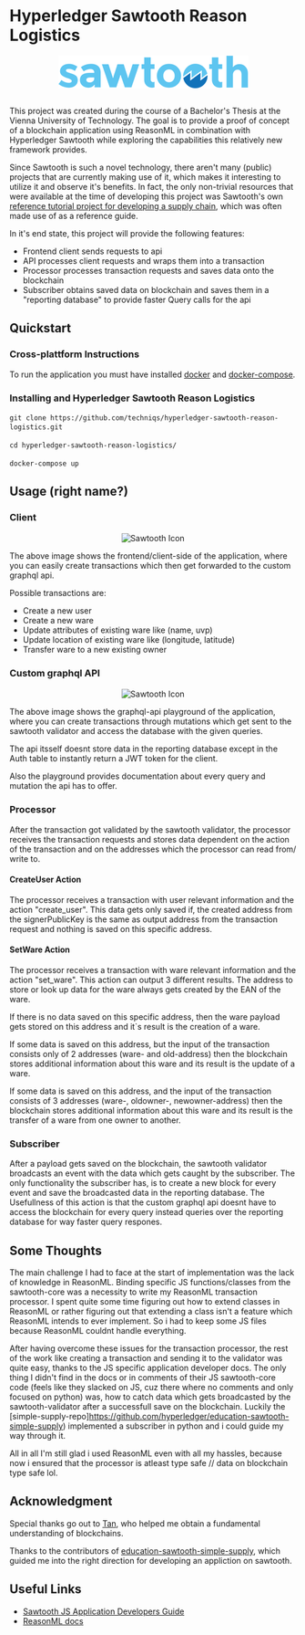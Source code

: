 # Hyperledger Sawtooth Reason Logistics
<p align="center" style="margin-top:16px; margin-bottom:0;"><img align="center" width="333" alt="Sawtooth Icon" src="sawtooth_logo.png">
</p>
<br/>

This project was created during the course of a Bachelor's Thesis at the Vienna University of Technology. 
The goal is to provide a proof of concept of a blockchain application using ReasonML in combination with Hyperledger Sawtooth
while exploring the capabilities this relatively new framework provides. 

Since Sawtooth is such a novel technology, there aren't many (public) projects that are currently making use of it, which makes 
it interesting to utilize it and observe it's benefits. In fact, the only non-trivial resources that were available at the time
of developing this project was Sawtooth's own [reference tutorial project for developing a supply chain](https://github.com/hyperledger/education-sawtooth-simple-supply), which was often made use of as a reference guide.

In it's end state, this project will provide the following features:

- Frontend client
	sends requests to api
- API 
	processes client requests and wraps them into a transaction
- Processor
	processes transaction requests and saves data onto the blockchain
- Subscriber
	obtains saved data on blockchain and saves them in a "reporting database"
	to provide faster Query calls for the api

## Quickstart
### Cross-plattform Instructions
To run the application you must have installed [docker](https://docs.docker.com/install/#server) and [docker-compose](https://docs.docker.com/compose/install/).

### Installing and Hyperledger Sawtooth Reason Logistics
```
git clone https://github.com/techniqs/hyperledger-sawtooth-reason-logistics.git

cd hyperledger-sawtooth-reason-logistics/

docker-compose up
````

## Usage (right name?)

### Client

<p align="center"><img align="center" alt="Sawtooth Icon" src="frontend.png">
</p>

The above image shows the frontend/client-side of the application, where you can easily create transactions which then get forwarded to the custom graphql api.

Possible transactions are: 
-	Create a new user
-	Create a new ware
-	Update attributes of existing ware like (name, uvp)
-	Update location of existing ware like (longitude, latitude)
-	Transfer ware to a new existing owner

### Custom graphql API

<p align="center"><img align="center" alt="Sawtooth Icon" src="graphql.png">
</p>

The above image shows the graphql-api playground of the application, where you can create transactions through mutations which get sent to the sawtooth validator and access the database with the given queries.

The api itsself doesnt store data in the reporting database except in the Auth table to instantly return a JWT token for the client.

Also the playground provides documentation about every query and mutation the api has to offer.

### Processor

After the transaction got validated by the sawtooth validator, the processor receives the transaction requests and stores data dependent on the action of the transaction and on the addresses which the processor can read from/ write to.

#### CreateUser Action
The processor receives a transaction with user relevant information and the action "create_user". 
This data gets only saved if, the created address from the signerPublicKey is the same as output address from the transaction request and nothing is saved on this specific address. 

#### SetWare Action
The processor receives a transaction with ware relevant information and the action "set_ware". This action can output 3 different results.
The address to store or look up data for the ware always gets created by the EAN of the ware. 

If there is no data saved on this specific address, then the ware payload gets stored on this address and it`s result is the creation of a ware.

If some data is saved on this address, but the input of the transaction consists only of 2 addresses (ware- and old-address) then the blockchain stores additional information about this ware and its result is the update of a ware.

If some data is saved on this address, and the input of the transaction consists of 3 addresses (ware-, oldowner-, newowner-address) then the blockchain stores additional information about this ware and its result is the transfer of a ware from one owner to another.

### Subscriber
After a payload gets saved on the blockchain, the sawtooth validator broadcasts an event with the data which gets caught by the subscriber.
The only functionality the subscriber has, is to create a new block for every event and save the broadcasted data in the reporting database. The Usefullness of this action is that the custom graphql api doesnt have to access the blockchain for every query instead queries over the reporting database for way faster query respones.

## Some Thoughts

The main challenge I had to face at the start of implementation was the lack of knowledge in ReasonML. 
Binding specific JS functions/classes from the sawtooth-core was a necessity to write my ReasonML transaction processor.
I spent quite some time figuring out how to extend classes in ReasonML or rather figuring out that extending a class isn't a feature which ReasonML intends to ever implement. So i had to keep some JS files because ReasonML couldnt handle everything.

After having overcome these issues for the transaction processor, the rest of the work like creating a transaction and sending it to the validator was quite easy, thanks to the JS specific application developer docs. The only thing I didn't find in the docs or in comments of their JS sawtooth-core code (feels like they slacked on JS, cuz there where no comments and only focused on python) was, how to catch data which gets broadcasted by the sawtooth-validator after a successfull save on the blockchain. Luckily the [simple-supply-repo]https://github.com/hyperledger/education-sawtooth-simple-supply) implemented a subscriber in python and i could guide my way through it.   

All in all I'm still glad i used ReasonML even with all my hassles, because now i ensured that the processor is atleast type safe // data on blockchain type safe lol.

## Acknowledgment
Special thanks go out to [Tan](https://github.com/tanmaster), who helped me obtain a fundamental understanding of blockchains.

Thanks to the contributors of [education-sawtooth-simple-supply](https://github.com/hyperledger/education-sawtooth-simple-supply), which guided me into the right direction for developing an appliction on sawtooth.

## Useful Links
- [Sawtooth JS Application Developers Guide](https://sawtooth.hyperledger.org/docs/core/releases/1.0/app_developers_guide/javascript_sdk.html)
- [ReasonML docs](https://reasonml.github.io/docs/en/what-and-why)
